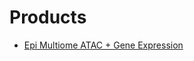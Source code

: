 # Products

- [Epi Multiome ATAC + Gene Expression](https://www.10xgenomics.com/products/epi-multiome)

